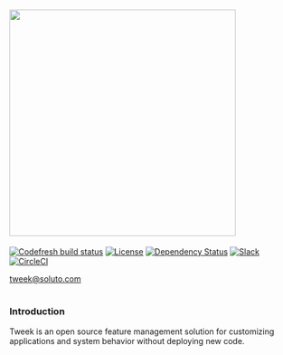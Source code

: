 # <div style="text-align:center">
# <img src="https://soluto.github.io/docs.tweek.fm/assets/logo-with-background.png" width="400" />

[![Codefresh build status]( https://g.codefresh.io/api/badges/build?repoOwner=Soluto&repoName=tweek&branch=master&pipelineName=tweek-all&accountName=soluto&key=eyJhbGciOiJIUzI1NiJ9.NTkwOTg1MmQ2ZDAxYjcwMDA2Yjc1ODBm.fODYFsnTAGVNVeEAA6lI0g-sTAfHjh5B9BWrOtDvSSE&type=cf-2)]( https://g.codefresh.io/repositories/Soluto/tweek/builds?filter=trigger:build;branch:master;service:590b2586eea36f000875f02e~tweek-all) [![License](https://img.shields.io/badge/license-MIT-blue.svg)](https://github.com/soluto/tweek/blob/master/LICENSE.md) [![Dependency Status](https://www.versioneye.com/user/projects/596654446725bd00487bd48e/badge.svg?style=flat-square)](https://www.versioneye.com/user/projects/596654446725bd00487bd48e)  [![Slack](https://slackin-jomduxcgga.now.sh/badge.svg)](https://slackin-jomduxcgga.now.sh) [![CircleCI](https://circleci.com/gh/Soluto/tweek/tree/master.svg?style=svg)](https://circleci.com/gh/Soluto/tweek/tree/master)

tweek@soluto.com  

# </div>

### Introduction

Tweek is an open source feature management solution for customizing applications and system behavior without deploying new code.